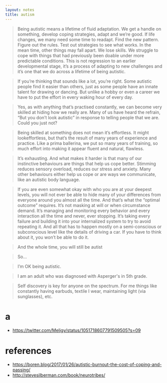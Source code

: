 ```yaml
---
layout: notes
title: autism
---
```


> Being autistic means a lifetime of fluid adaptation. We get a handle on something, develop coping strategies, adapt and we’re good. If life changes, we many need some time to readapt. Find the new pattern. Figure out the rules. Test out strategies to see what works. In the mean time, other things may fall apart. We lose skills. We struggle to cope with things that had previously been doable under more predictable conditions. This is not regression to an earlier developmental stage, it’s a process of adapting to new challenges and it’s one that we do across a lifetime of being autistic.

> If you’re thinking that sounds like a lot, you’re right. Some autistic people find it easier than others, just as some people have an innate talent for drawing or dancing. But unlike a hobby or even a career we have to put the effort in every waking hour of every day.

> Yes, as with anything that’s practised constantly, we can become very skilled at hiding how we really are. Many of us have heard the refrain, “But you don’t look autistic” in response to telling people that we are. Could you just not?

> Being skilled at something does not mean it’s effortless. It might lookeffortless, but that’s the result of many years of experience and practice. Like a prima ballerina, we put so many years of training, so much effort into making it appear fluent and natural, flawless.

> It’s exhausting. And what makes it harder is that many of our instinctive behaviours are things that help us cope better. Stimming reduces sensory overload, reduces our stress and anxiety. Many other behaviours either help us cope or are ways we communicate, like an autistic body language.

>  If you are even somewhat okay with who you are at your deepest levels, you will not ever be able to hide many of your differences from everyone around you almost all the time. And that’s what the “optimal outcome” requires. It’s not masking at will or when circumstance demand. It’s managing and monitoring every behavior and every interaction all the time and never, ever stopping. It’s taking every failure and building it into your internalized system to try to avoid repeating it. And all that has to happen mostly on a semi-conscious or subconscious level like the details of driving a car. If you have to think about it, you won’t be able to do it.

> And the whole time, you will still be autist

> So…

> I’m OK being autistic.

> I am an adult who was diagnosed with Asperger's in 5th grade.

> Self discovery is key for anyone on the spectrum. For me things like constantly having earbuds, textile I wear, maintaining light (via sunglasses), etc.


# a
- https://twitter.com/Meligy/status/1051718607791509505?s=09

# references
- https://boren.blog/2017/01/26/autistic-burnout-the-cost-of-coping-and-passing/
- http://stevesilberman.com/book/neurotribes/
